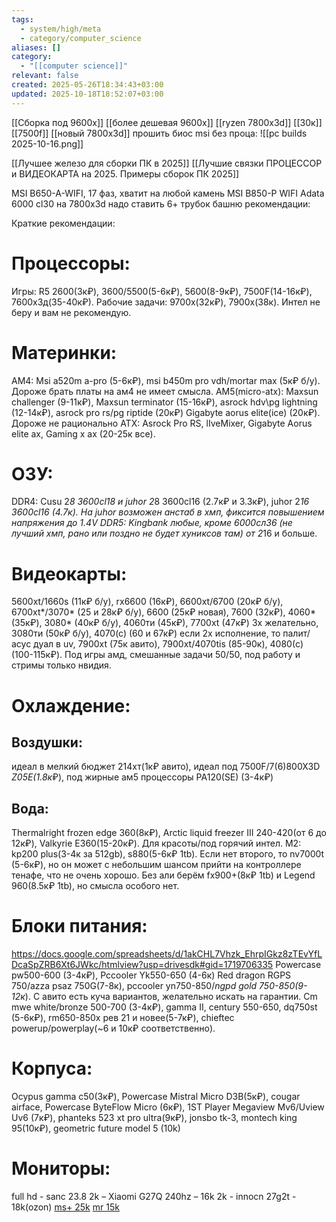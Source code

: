 ```yaml
---
tags:
  - system/high/meta
  - category/computer_science
aliases: []
category:
  - "[[computer science]]"
relevant: false
created: 2025-05-26T18:34:43+03:00
updated: 2025-10-18T18:52:07+03:00
---
```


[[Сборка под 9600x]]
[[более дешевая 9600х]]
[[ryzen 7800x3d]]
[[30к]]
[[7500f]]
[[новый 7800x3d]]
прошить биос msi без проца:
![[pc builds 2025-10-16.png]]

[[Лучшее железо для сборки ПК в 2025]]
[[Лучшие связки ПРОЦЕССОР и ВИДЕОКАРТА на 2025. Примеры сборок ПК 2025]]

MSI B650-A-WIFI, 17 фаз, хватит на любой камень
MSI B850-P WIFI
Adata 6000 cl30
на 7800x3d надо ставить 6+ трубок башню
рекомендации:

Краткие рекомендации:
# Процессоры:
Игры: R5 2600(3к₽), 3600/5500(5-6к₽), 5600(8-9к₽), 7500F(14-16к₽), 7600х3д(35-40к₽).
Рабочие задачи: 9700x(32к₽), 7900x(38к).
Интел не беру и вам не рекомендую.
# Материнки:
AM4: Msi a520m a-pro (5-6к₽), msi b450m pro vdh/mortar max (5к₽ б/у). Дороже брать платы на ам4 не имеет смысла.
AM5(micro-atx): Maxsun challenger (9-11к₽), Maxsun terminator (15-16к₽), asrock hdv\pg lightning (12-14к₽), asrock pro rs/pg riptide (20к₽) Gigabyte aorus elite(ice) (20к₽). Дороже не рационально
ATX: Asrock Pro RS, lIveMixer, Gigabyte Aorus elite ax, Gaming x ax (20-25к все).
# ОЗУ:
DDR4: Cusu 2*8 3600cl18 и juhor 2*8 3600cl16 (2.7к₽ и 3.3к₽), juhor 2*16 3600cl16 (4.7к). На juhor возможен анстаб в хмп, фиксится повышением напряжения до 1.4V
DDR5: Kingbank любые, кроме 6000сл36 (не лучший хмп, рано или поздно не будет хуниксов там) от 2*16 и больше.
# Видеокарты:
5600xt/1660s (11к₽ б/у), rx6600 (16к₽), 6600xt/6700 (20к₽ б/у), 6700xt*/3070* (25 и 28к₽ б/у), 6600 (25к₽ новая), 7600 (32к₽), 4060* (35к₽), 3080* (40к₽ б/у), 4060ти (45к₽), 7700xt (47к₽) 3x желательно, 3080ти (50к₽ б/у), 4070(с) (60 и 67к₽) если 2х исполнение, то палит/асус дуал в uv, 7900xt (75к авито), 7900xt/4070tis (85-90к), 4080(с) (100-115к₽). Под игры амд, смешанные задачи 50/50, под работу и стримы только нвидия.
# Охлаждение:
## Воздушки:
идеал в мелкий бюджет 214хт(1к₽ авито), идеал под 7500F/7(6)800X3D *Z05E(1.8к*₽), под жирные ам5 процессоры PA120(SE) (3-4к₽)
## Вода:
Thermalright frozen edge 360(8к₽), Arctic liquid freezer III 240-420(от 6 до 12к₽), Valkyrie E360(15-20к₽). Для красоты/под горячий интел.
М2: kp200 plus(3-4к за 512gb), s880(5-6к₽ 1tb). Если нет второго, то nv7000t (5-6к₽), но он может с небольшим шансом прийти на контроллере тенафе, что не очень хорошо. Без али берём fx900+(8к₽ 1tb) и Legend 960(8.5к₽ 1tb), но смысла особого нет.
# Блоки питания:
https://docs.google.com/spreadsheets/d/1akCHL7Vhzk_EhrpIGkz8zTEvYfLDcaSpZRB6Xt6JWkc/htmlview?usp=drivesdk#gid=1719706335
Powercase pw500-600 (3-4к₽), Pccooler Yk550-650 (4-6к)
Red dragon RGPS 750/azza psaz 750G(7-8к), pccooler yn750-850/*ngpd gold 750-850(9-12к*). С авито есть куча вариантов, желательно искать на гарантии. Cm mwe white/bronze 500-700 (3-4к₽), gamma II, century 550-650, dq750st (5-6к₽), rm650-850x рев 21 и новее(5-7к₽), chieftec powerup/powerplay(~6 и 10к₽ соответственно).
# Корпуса:
Ocypus gamma c50(3к₽), Powercase Mistral Micro D3B(5к₽), cougar airface, Powercase ByteFlow Micro (6к₽), 1ST Player Megaview Mv6/Uview Uv6 (7к₽), phanteks 523 xt pro ultra(9к₽), jonsbo tk-3, montech king 95(10к₽), geometric future model 5 (10k)

# Мониторы:
full hd - sanc 23.8
2k – Xiaomi G27Q 240hz – 16k
2k - innocn 27g2t - 18k(ozon)
[ms+ 25k](https://www.ozon.ru/product/titan-army-27-monitor-p275ms-mini-led-temno-bordovyy-2227869565/?from=share_web&perehod=smm_share_button_productpage_link)
[mr 15k](https://www.ozon.ru/product/titan-army-27-monitor-p275mr-mini-led-haki-2563667233/?from=share_web&perehod=smm_share_button_productpage_link)
